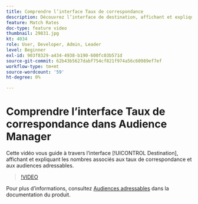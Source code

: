 ```yaml
---
title: Comprendre l’interface Taux de correspondance
description: Découvrez l’interface de destination, affichant et expliquant les nombres associés aux taux de correspondance et aux audiences adressables.
feature: Match Rates
doc-type: feature video
thumbnail: 29831.jpg
kt: 4034
role: User, Developer, Admin, Leader
level: Beginner
exl-id: 903f8329-a434-4938-b190-600fc03b571d
source-git-commit: 62b43b5627dabf754cf821f974a56c60989ef7ef
workflow-type: tm+mt
source-wordcount: '59'
ht-degree: 0%

---
```


# Comprendre l’interface Taux de correspondance dans Audience Manager

Cette vidéo vous guide à travers l’interface [!UICONTROL Destination], affichant et expliquant les nombres associés aux taux de correspondance et aux audiences adressables.

>[!VIDEO](https://video.tv.adobe.com/v/29831/?quality=12)

Pour plus d’informations, consultez [Audiences adressables](https://experienceleague.adobe.com/docs/audience-manager/user-guide/features/addressable-audiences.html) dans la documentation du produit.
